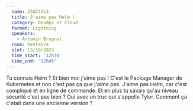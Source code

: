 ```yaml
---
  name: 23d2t3s3
  title: J'aime pas Helm !
  category: DevOps et Cloud
  format: Lightning
  speakers: 
    - Antonin Brugnot
  room: Vestaire
  slot: 13/10/2023
  time_start: '12h30'
  time_end: '12h45'
---
```

Tu connais Helm ? Et bien moi j'aime pas !
C'est le Package Manager de Kubernetes et non c'est pas ça que j'aime pas.
J'aime pas Helm, car c'est compliqué et en ligne de commande.
Et en plus tu savais qu'au niveau sécurité c'est pas bien ? Oui avec un truc qui s'appelle Tyler.
Comment ça c'était dans une ancienne version ?
